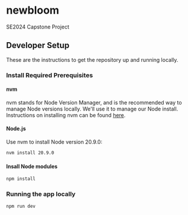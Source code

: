 # newbloom
SE2024 Capstone Project

## Developer Setup

These are the instructions to get the repository up and running locally.

### Install Required Prerequisites

#### nvm
nvm stands for Node Version Manager, and is the recommended way to manage Node versions locally. We'll use it to manage our Node install. Instructions on installing nvm can be found [here](https://github.com/nvm-sh/nvm#installing-and-updating).

#### Node.js
Use nvm to install Node version 20.9.0:
```zsh
nvm install 20.9.0
```

#### Insall Node modules
```zsh
npm install
```

### Running the app locally
```zsh
npm run dev
```


